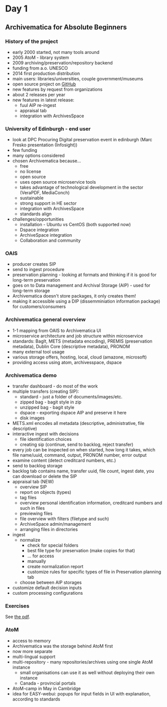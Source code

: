 Day 1
=====

Archivematica for Absolute Beginners
------------------------------------

### History of the project
* early 2000 started, not many tools around
* 2005 AtoM - library system
* 2009 archiving/preservation/repository backend
* funding from a.o. UNESCO
* 2014 first production distribution
* main users: libraries/universities, couple government/museums
* open source project on [GitHub](https://github.com/artefactual/archivematica)
* new features by request from organizations
* about 2 releases per year
* new features in latest release:
    * fuul AIP re-ingest
    * appraisal tab
    * integration with ArchivesSpace

### University of Edinburgh - end user
* look at DPC Procuring Digital preservation event in edinburgh (Marc Fresko presentation (Infosight))
* few funding
* many options considered
* chosen Archivematica because...
    * free
    * no license
    * open source
    * uses open source microservice tools
    * takes advantage of technological development in the sector (VeraPDF, MediaConch)
    * sustainable
    * strong support in HE sector
    * integration with ArchivesSpace
    * standards align
* challenges/opportunities
    * installation - Ubuntu vs CentOS (both supported now)
    * Dspace integration
    * ArchiveSpace integration
    * Collaboration and community

### OAIS
* producer creates SIP
* send to ingest procedure
* preservation planning - looking at formats and thinking if it is good for long-term preservation
* goes on to Data management and Archival Storage (AIP) - used for long-term storage
* Archivematica doesn't store packages, it only creates them!
* making it accessible using a DIP (dissemminiation information package) for customers/consumers

### Archivematica general overview
* 1-1 mapping from OAIS to Archivematica UI
* microservice architecture and job structure within microservice
* standards: BagIt, METS (metadata encoding), PREMIS (preservation metadata), Dublin Core (descriptive metadata), PRONOM
* many external tool usage
* various storage offers, hosting, local, cloud (amazone, microsoft)
* providing access using atom, archivesspace, dspace

### Archivematica demo
* transfer dashboard - do most of the work
* multiple transfers (creating SIP):
    * standard - just a folder of documents/images/etc.
    * zipped bag - bagit style in zip
    * unzipped bag - bagit style
    * dspace - exporting dspace AIP and preserve it here
    * disk images
* METS.xml encodes all metadata (descriptive, administrative, file descriptive)
* interactive ingest with decisions
    * file identification choices
    * creating sip (continue, send to backlog, reject transfer)
* every job can be inspected on when started, how long it takes, which file name/uuid, command, output, PRONOM number, error output
* examine content (detect creditcard numbers, etc.)
* send to backlog storage
* backlog tab contains name, transfer uuid, file count, ingest date, you can download or delete the SIP
* appraisal tab (NEW)
    * overview SIP
    * report on objects (types)
    * tag files
    * overview personal identification information, creditcard numbers and such in files
    * previewing files
    * file overview with filters (filetype and such)
    * ArchiveSpace admin/management
    * arranging files in directories
* ingest
    * normalize
        * check for special folders
        * best file type for preservation (make copies for that)
        * ... for access
        * manually
        * create normalization report
        * customize rules for specific types of file in Preservation planning tab
    * choose between AIP storages
* customize default decision inputs
* custom processing configurations

### Exercises
See [the pdf](/Archivematica-exercises.pdf).

### AtoM
* access to memory
* Archivematica was the storage behind AtoM first
* now more separate
* multi-lingual support
* multi-repository - many repositories/archives using one single AtoM instance
    * small organisations can use it as well without deploying their own instance
    * Canada - provincial portals
* AtoM-camp in May in Cambridge
* idea for EASY-webui: popups for input fields in UI with explanation, according to standards
